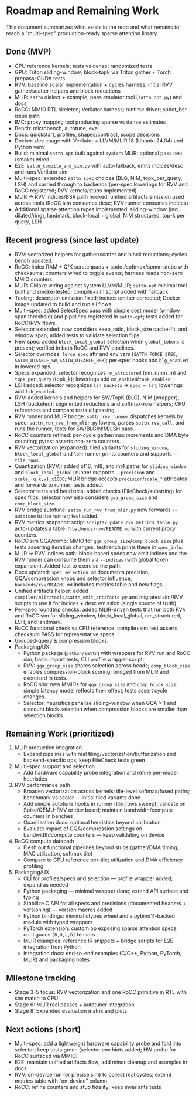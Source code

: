 # Roadmap and Remaining Work

This document summarizes what exists in the repo and what remains to reach a "multi-spec" production-ready sparse attention library.

## Done (MVP)
- CPU reference kernels; tests vs dense; randomized tests
- GPU: Triton sliding-window; block-topk via Triton gather + Torch prepass; CUDA tests
- RVV: baseline scalar implementation + cycles harness; initial RVV gather/scatter helpers and block reductions
- MLIR: `sattn` dialect + example; pass emulator tool (`sattn_opt.py`) and docs
- RoCC: MMIO RTL skeleton; Verilator harness; runtime driver; spdot_bsr issue path
- IMC: proxy mapping tool producing sparse vs dense estimates
- Bench: microbench, autotune, eval
- Docs: quickstart, profiles, shapes/contract, scope decisions
 - Docker: dev image with Verilator + LLVM/MLIR 18 (Ubuntu 24.04) and Python venv
 - Build: minimal `sattn-opt` built against system MLIR; optional pass test (smoke) wired
 - E2E: `sattn_compile_and_sim.py` with auto-fallback, emits indices/desc and runs Verilator sim
 - Multi-spec: extended `sattn.spec` choices (BLG, N:M, topk_per_query, LSH) and carried through to backends (per-spec lowerings for RVV and RoCC registered; RVV kernels/stubs implemented)
 - MLIR → RVV indices/BSR path hooked; unified artifacts emission used across tools (RoCC sim consumes desc; RVV runner consumes indices)
 - Additional sparse attention types implemented: sliding-window (incl. dilated/ring), landmark, block-local + global, N:M structured, top-k per query, LSH

## Recent progress (since last update)
 - RVV: vectorized helpers for gather/scatter and block reductions; cycles bench updated.
 - RoCC: index RAM + Q/K scratchpads + spdot/softmax/spmm stubs with checksums; counters wired to toggle events; harness reads non-zero MMIO counters.
 - MLIR: CMake wiring against system LLVM/MLIR; `sattn-opt` minimal tool built and smoke-tested; compile+sim script added with fallback.
 - Tooling: descriptor emission fixed; indices emitter corrected; Docker image updated to build and run all flows.
 - Multi-spec: added SelectSpec pass with simple cost model (window span threshold) and pipelines registered in `sattn-opt`; tests added for RoCC/RVV flows.
 - Selector extended: now considers keep_ratio, block_size cache-fit, and window span; added tests to validate selection flips.
 - New spec: added `block_local_global` selection when `global_tokens` is present; verified in both RoCC and RVV pipelines.
 - Selector overrides: `force_spec` attr and env vars (`SATTN_FORCE_SPEC`, `SATTN_DISABLE_SW`, `SATTN_DISABLE_BSR`); per-spec hooks add `blg_enabled` in lowered ops.
 - Specs expanded: selector recognizes `nm_structured` (nm_n/nm_m) and `topk_per_query` (topk_k); lowerings add `nm_enabled`/`topk_enabled`.
 - LSH added: selector recognizes `lsh_buckets` → `spec = lsh`; lowerings add `lsh_enabled`.
 - RVV: added kernels and helpers for SW/TopK (BLG), N:M (wrapper), LSH (bucketed); segmented reductions and softmax-row helpers; CPU references and compare tests all passing.
 - RVV runner and MLIR bridge: `sattn_rvv_runner` dispatches kernels by spec; `sattn_run_rvv_from_mlir.py` lowers, parses `sattn.rvv_call`, and runs the runner; tests for SW/BLG/N:M/LSH pass.
 - RoCC counters refined: per-cycle gather/mac increments and DMA byte counting; pytest asserts non-zero counters.
 - RVV vectorization (expanded): tiled variants for `sliding_window`, `block_local_global` and `lsh`; runner prints counters and supports `--tile_rows`.
 - Quantization (RVV): added bf16, int8, and int4 paths for `sliding_window` and `block_local_global`; runner supports `--precision` and `--scale_{q,k,v}_x1000`; MLIR bridge accepts `precision`/`scale_*` attributes and forwards to runner; tests added.
 - Selector tests and heuristics: added checks (FileCheck/substring) for spec flips; selector now also considers `gqa_group_size` and `comp_block_size`.
 - RVV bridge autotune: `sattn_run_rvv_from_mlir.py` now forwards `--autotune` to the runner; test added.
 - RVV metrics snapshot: script `scripts/update_rvv_metrics_table.py` auto-updates a table in `backends/rvv/README.md` with current proxy counters.
 - RoCC sim GQA/comp: MMIO for `gqa_group_size`/`comp_block_size` plus tests asserting iteration changes; testbench prints these in `spec_info`.
 - MLIR → RVV indices path: block-based specs now emit indices and the RVV runner can consume them via `--indices` (with global token expansion). Added test to exercise the path.
 - Docs updated: `spec_selection.md` documents precision, GQA/compression knobs and selector influence; `backends/rvv/README.md` includes metrics table and new flags.
 - Unified artifacts helper: added `compiler/mlir/tools/sattn_emit_artifacts.py` and migrated sim/RVV scripts to use it for indices + desc emission (single source of truth).
 - Per-spec roundtrip checks: added MLIR-driven tests that run both RVV and RoCC sim for sliding_window, block_local_global, nm_structured, LSH, and landmark.
 - RoCC functional check vs CPU reference: compile+sim test asserts checksum PASS for representative specs.
 - Grouped-query & compression blocks:
 - Packaging/UX:
   - Python package (`python/sattn`) with wrappers for RVV run and RoCC sim; basic import tests; CLI profile wrapper script.
   - RVV: `gqa_group_size` shares selection across heads; `comp_block_size` enables compression-block scoring; bridged from MLIR and exercised in tests.
   - RoCC sim: new MMIOs for `gqa_group_size` and `comp_block_size`; simple latency model reflects their effect; tests assert cycle changes.
   - Selector: heuristics penalize sliding-window when GQA > 1 and discount block selection when compression blocks are smaller than selection blocks.

## Remaining Work (prioritized)
1) MLIR production integration
   - Expand pipelines with real tiling/vectorization/bufferization and backend-specific ops; keep FileCheck tests green
2) Multi-spec support and selection
   - Add hardware capability probe integration and refine per-model heuristics
3) RVV performance path
   - Broaden vectorization across kernels; tile-level softmax/fused paths; benchmark vs scalar — initial tiled variants done
   - Add simple autotune hooks in runner (tile_rows sweep); validate on Spike/QEMU-RVV or dev board; maintain bandwidth/compute counters in benches
   - Quantization docs: optional heuristics beyond calibration
   - Evaluate impact of GQA/compression settings on bandwidth/compute counters — keep validating on device
4) RoCC compute datapath
   - Flesh out functional pipelines beyond stubs (gather/DMA timing, MAC utilization, softmax tile)
   - Compare to CPU reference per-tile; utilization and DMA efficiency profiling
5) Packaging/UX
   - CLI for profiles/specs and selection — profile wrapper added; expand as needed
   - Python packaging — minimal wrapper done; extend API surface and typing
   - Stabilize C API for all specs and precisions (documented headers + versioning) — version macros added
   - Python bindings: minimal ctypes wheel and a pybind11-backed module with typed wrappers
   - PyTorch extension: custom op exposing sparse attention specs; contiguous `[B,H,L,D]` tensors
   - MLIR examples: reference IR snippets + bridge scripts for E2E integration from Python
   - Integration docs: end-to-end examples (C/C++, Python, PyTorch, MLIR) and packaging notes

## Milestone tracking
- Stage 3–5 focus: RVV vectorization and one RoCC primitive in RTL with sim match to CPU
- Stage 6: MLIR real passes + autotuner integration
- Stage 8: Expanded evaluation matrix and plots

## Next actions (short)
 - Multi-spec: add a lightweight hardware capability probe and fold into selector; keep tests green (selector env hints added; HW probe for RoCC surfaced via MMIO)
 - E2E: maintain unified artifacts flow; add minor cleanup and examples in docs
 - RVV: on-device run (or precise sim) to collect real cycles; extend metrics table with “on-device” column
 - RoCC: refine counters and stub fidelity; keep invariants tests
